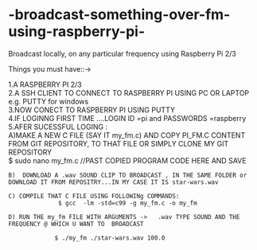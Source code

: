 # -broadcast-something-over-fm-using-raspberry-pi-               
Broadcast locally, on any particular frequency using Raspberry Pi 2/3                   

Things you must have::->                  

1.A RASPBERRY PI 2/3            
2.A SSH CLIENT TO CONNECT TO RASPBERRY PI USING PC OR LAPTOP e.g. PUTTY for windows                   
3.NOW CONECT TO RASPBERRY PI USING PUTTY                      
4.IF LOGINNG FIRST TIME ....LOGIN ID =pi and PASSWORDS =raspberry                   
5.AFER SUCESSFUL LOGING :               
    A)MAKE A NEW  C FILE (SAY IT my_fm.c)  AND COPY PI_FM.C CONTENT FROM GIT REPOSITORY,  TO THAT FILE  OR SIMPLY CLONE MY GIT REPOSITORY         
            $ sudo nano my_fm.c                                    //PAST  COPIED PROGRAM  CODE HERE AND SAVE 
            
            
    B)  DOWNLOAD A .wav SOUND CLIP TO BROADCAST , IN THE SAME FOLDER or DOWNLOAD IT FROM REPOSITRY...IN MY CASE IT IS star-wars.wav   
    
    C) COMPILE THAT C FILE USING FOLLOWINg COMMANDS:
                  $ gcc  -lm -std=c99 -g my_fm.c -o my_fm
                 
    D) RUN THE my_fm FILE WITH ARGUMENTS ->   .wav TYPE SOUND AND THE FREQUENCY @ WHICH U WANT TO  BROADCAST
            
                 $ ./my_fm ./star-wars.wav 100.0 
                 
                 
    
